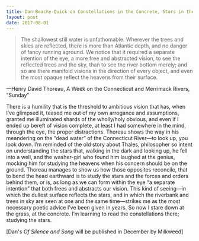 ```yaml
---
title: Dan Beachy-Quick on Constellations in the Concrete, Stars in the Grass
layout: post
date: 2017-08-01
---
```


> The shallowest still water is unfathomable. Wherever the trees and skies are
> reflected, there is more than Atlantic depth, and no danger of fancy
> running aground. We notice that it required a separate intention of
> the eye, a more free and abstracted vision, to see the reflected
> trees and the sky, than to see the river bottom merely; and so are
> there manifold visions in the direction of every object, and even
> the most opaque reflect the heavens from their surface.

—Henry David Thoreau, A Week on the Connecticut and Merrimack Rivers, “Sunday”

There is a humility that is the threshold to ambitious vision that has, when
I’ve glimpsed it, teased me out of my own arrogance and assumptions, granted me
illuminated shards of the wholly/holy obvious, and even if I ended up bereft of
vision complete, at least I had somewhere in the mind, through the eye, the
proper distractions. Thoreau shows the way in his meandering on the “dead water”
of the Connecticut River—to look up, you look down. I’m reminded of the old
story about Thales, philosopher so intent on understanding the stars that,
walking in the dark and looking up, he fell into a well, and the washer-girl who
found him laughed at the genius, mocking him for studying the heavens when his
concern should be on the ground. Thoreau manages to show us how those opposites
reconcile, that to bend the head earthward is to study the stars and the forces
and orders behind them, or is, as long as we can form within the eye “a separate
intention” that both frees and abstracts our vision. This kind of seeing—in
which the dullest surface reflects the stars, and in which the riverbank and
trees in sky are seen at one and the same time—strikes me as the most necessary
poetic advice I’ve been given in years. So now I stare down at the grass, at the
concrete. I’m learning to read the constellations there; studying the stars.

[Dan's _Of Silence and Song_ will be published in December by Milkweed]
 
